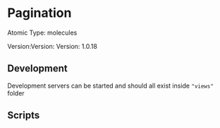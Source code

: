 # Pagination

Atomic Type: molecules

Version:Version: Version: 1.0.18





## Development

Development servers can be started and should all exist inside `"views"` folder

## Scripts
